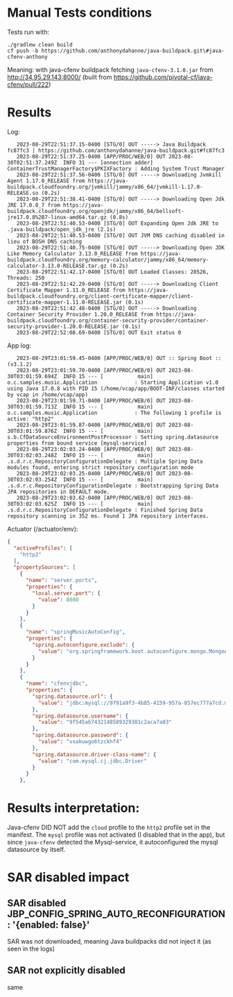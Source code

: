 # Manual Tests conditions

Tests run with:

    ./gradlew clean build
    cf push -b https://github.com/anthonydahanne/java-buildpack.git\#java-cfenv-anthony

Meaning: with java-cfenv buildpack fetching `java-cfenv-3.1.0.jar` from http://34.95.29.143:8000/ (built from https://github.com/pivotal-cf/java-cfenv/pull/222)

# Results

Log:
```
   2023-08-29T22:51:37.15-0400 [STG/0] OUT -----> Java Buildpack fc87fc3 | https://github.com/anthonydahanne/java-buildpack.git#fc87fc3
   2023-08-29T22:51:37.25-0400 [APP/PROC/WEB/0] OUT 2023-08-30T02:51:37.249Z  INFO 31 --- [onnection adder] ContainerTrustManagerFactory$PKIXFactory : Adding System Trust Manager
   2023-08-29T22:51:37.56-0400 [STG/0] OUT -----> Downloading Jvmkill Agent 1.17.0_RELEASE from https://java-buildpack.cloudfoundry.org/jvmkill/jammy/x86_64/jvmkill-1.17.0-RELEASE.so (0.2s)
   2023-08-29T22:51:38.41-0400 [STG/0] OUT -----> Downloading Open Jdk JRE 17.0.8_7 from https://java-buildpack.cloudfoundry.org/openjdk/jammy/x86_64/bellsoft-jre17.0.8%2B7-linux-amd64.tar.gz (0.8s)
   2023-08-29T22:51:40.53-0400 [STG/0] OUT Expanding Open Jdk JRE to .java-buildpack/open_jdk_jre (2.1s)
   2023-08-29T22:51:40.53-0400 [STG/0] OUT JVM DNS caching disabled in lieu of BOSH DNS caching
   2023-08-29T22:51:40.75-0400 [STG/0] OUT -----> Downloading Open JDK Like Memory Calculator 3.13.0_RELEASE from https://java-buildpack.cloudfoundry.org/memory-calculator/jammy/x86_64/memory-calculator-3.13.0-RELEASE.tar.gz (0.2s)
   2023-08-29T22:51:42.17-0400 [STG/0] OUT Loaded Classes: 28526, Threads: 250
   2023-08-29T22:51:42.29-0400 [STG/0] OUT -----> Downloading Client Certificate Mapper 1.11.0_RELEASE from https://java-buildpack.cloudfoundry.org/client-certificate-mapper/client-certificate-mapper-1.11.0-RELEASE.jar (0.1s)
   2023-08-29T22:51:42.48-0400 [STG/0] OUT -----> Downloading Container Security Provider 1.20.0_RELEASE from https://java-buildpack.cloudfoundry.org/container-security-provider/container-security-provider-1.20.0-RELEASE.jar (0.1s)
   2023-08-29T22:52:08.69-0400 [STG/0] OUT Exit status 0

```

App log:
```
   2023-08-29T23:01:59.45-0400 [APP/PROC/WEB/0] OUT :: Spring Boot ::                (v3.1.2)
   2023-08-29T23:01:59.70-0400 [APP/PROC/WEB/0] OUT 2023-08-30T03:01:59.694Z  INFO 15 --- [           main] o.c.samples.music.Application            : Starting Application v1.0 using Java 17.0.8 with PID 15 (/home/vcap/app/BOOT-INF/classes started by vcap in /home/vcap/app)
   2023-08-29T23:01:59.71-0400 [APP/PROC/WEB/0] OUT 2023-08-30T03:01:59.713Z  INFO 15 --- [           main] o.c.samples.music.Application            : The following 1 profile is active: "http2"
   2023-08-29T23:01:59.87-0400 [APP/PROC/WEB/0] OUT 2023-08-30T03:01:59.876Z  INFO 15 --- [           main] s.b.CfDataSourceEnvironmentPostProcessor : Setting spring.datasource properties from bound service [mysql-service]
   2023-08-29T23:02:03.24-0400 [APP/PROC/WEB/0] OUT 2023-08-30T03:02:03.248Z  INFO 15 --- [           main] .s.d.r.c.RepositoryConfigurationDelegate : Multiple Spring Data modules found, entering strict repository configuration mode
   2023-08-29T23:02:03.25-0400 [APP/PROC/WEB/0] OUT 2023-08-30T03:02:03.254Z  INFO 15 --- [           main] .s.d.r.c.RepositoryConfigurationDelegate : Bootstrapping Spring Data JPA repositories in DEFAULT mode.
   2023-08-29T23:02:03.62-0400 [APP/PROC/WEB/0] OUT 2023-08-30T03:02:03.625Z  INFO 15 --- [           main] .s.d.r.c.RepositoryConfigurationDelegate : Finished Spring Data repository scanning in 352 ms. Found 1 JPA repository interfaces.

```

Actuator (/actuator/env):

```json
{
  "activeProfiles": [
    "http2"
  ],
  "propertySources": [
    {
      "name": "server.ports",
      "properties": {
        "local.server.port": {
          "value": 8080
        }
      }
    },
    {
      "name": "springMusicAutoConfig",
      "properties": {
        "spring.autoconfigure.exclude": {
          "value": "org.springframework.boot.autoconfigure.mongo.MongoAutoConfiguration,org.springframework.boot.autoconfigure.data.mongo.MongoDataAutoConfiguration,org.springframework.boot.autoconfigure.data.mongo.MongoRepositoriesAutoConfiguration,org.springframework.boot.autoconfigure.data.redis.RedisAutoConfiguration,org.springframework.boot.autoconfigure.data.redis.RedisRepositoriesAutoConfiguration"
        }
      }
    },
    {
      "name": "cfenvjdbc",
      "properties": {
        "spring.datasource.url": {
          "value": "jdbc:mysql://9791a9f3-4b85-4159-957a-857ec777a7cd.mysql.service.internal:3306/service_instance_db?user=9f545ab7432148589329381c2aca7a03&password=vxakuwgo6tzckhf4&sslMode=VERIFY_IDENTITY&useSSL=true&requireSSL=true&enabledTLSProtocols=TLSv1.2&serverSslCert=/etc/ssl/certs/ca-certificates.crt"
        },
        "spring.datasource.username": {
          "value": "9f545ab7432148589329381c2aca7a03"
        },
        "spring.datasource.password": {
          "value": "vxakuwgo6tzckhf4"
        },
        "spring.datasource.driver-class-name": {
          "value": "com.mysql.cj.jdbc.Driver"
        }
      }
    },

```

# Results interpretation:

Java-cfenv DID NOT add the `cloud` profile to the `http2` profile set in the manifest. The `mysql` profile was not activated (I disabled that in the app), but since `java-cfenv` detected the Mysql-service, it autoconfigured the mysql datasource by itself.

# SAR disabled impact

## SAR disabled  JBP_CONFIG_SPRING_AUTO_RECONFIGURATION: '{enabled: false}'
SAR was not downloaded, meaning Java buildpacks did not inject it (as seen in the logs)

## SAR not explicitly disabled
same